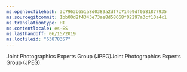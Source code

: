 ```yaml
---
ms.openlocfilehash: 3c7963b651a8d0389a2df7c714e9df0581877935
ms.sourcegitcommit: 1bb00d2f4343e73ae8d58668f02297a3cf10a4c1
ms.translationtype: HT
ms.contentlocale: es-ES
ms.lasthandoff: 06/15/2019
ms.locfileid: "63878357"
---
```

<span data-ttu-id="2c892-101">Joint Photographics Experts Group (JPEG)</span><span class="sxs-lookup"><span data-stu-id="2c892-101">Joint Photographics Experts Group (JPEG)</span></span>